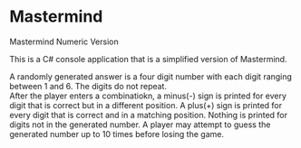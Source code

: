 # Mastermind
Mastermind Numeric Version

This is a C# console application that is a simplified version of Mastermind. 

A randomly generated answer is a four digit number with each digit ranging between 1 and 6.  The digits do not repeat.  
After the player enters a combinatiokn, a minus(-) sign is printed for every digit that is correct but in a different position.
A plus(+) sign is printed for every digit that is correct and in a matching position.  Nothing is printed for digits not in the 
generated number.  A player may attempt to guess the generated number up to 10 times before losing the game.
